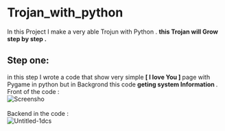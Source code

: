 # Trojan_with_python
In this Project I make a very able Trojun with Python .
<b> this Trojan will Grow step by step . </b>

## Step one:
in this step I wrote a code that show very simple <b> [ I love You ] </b> page with Pygame in python but in Backgrond this code <b> geting system Information </b> .
<br>
Front of the code :
<br>
![Screensho](https://user-images.githubusercontent.com/93470832/220769231-f6c68e0b-c00b-4849-9e9f-5d2654b4c9e5.png)
<br><br>
Backend in the code :
<br>
![Untitled-1dcs](https://user-images.githubusercontent.com/93470832/220770558-70ad63b9-bddf-4bc1-bc08-ebfddffc1633.png)
